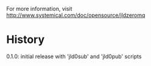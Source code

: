 For more information, visit http://www.systemical.com/doc/opensource/jldzeromq


History
=======

0.1.0: initial release with 'jld0sub' and 'jld0pub' scripts
